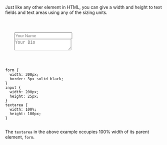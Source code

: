 Just like any other element in HTML,
you can give a width and height to
text fields and text areas using
any of the sizing units.

<codeblock language="css" type="lesson">
<code>
<panel language="html">
<form>
    <input type="text" placeholder="Your Name" />
    <textarea placeholder="Your Bio"></textarea>
</form>
</panel>
<panel language="css">
form {
  width: 300px;
  border: 3px solid black;
}
input {
  width: 200px;
  height: 25px;
}
textarea {
  width: 100%;
  height: 100px;
}
</panel>
</code>
</codeblock>

The `textarea` in the above example
occupies 100% width of its parent
element, `form`.
